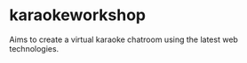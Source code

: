 karaokeworkshop
===============

Aims to create a virtual karaoke chatroom using the latest web technologies.
